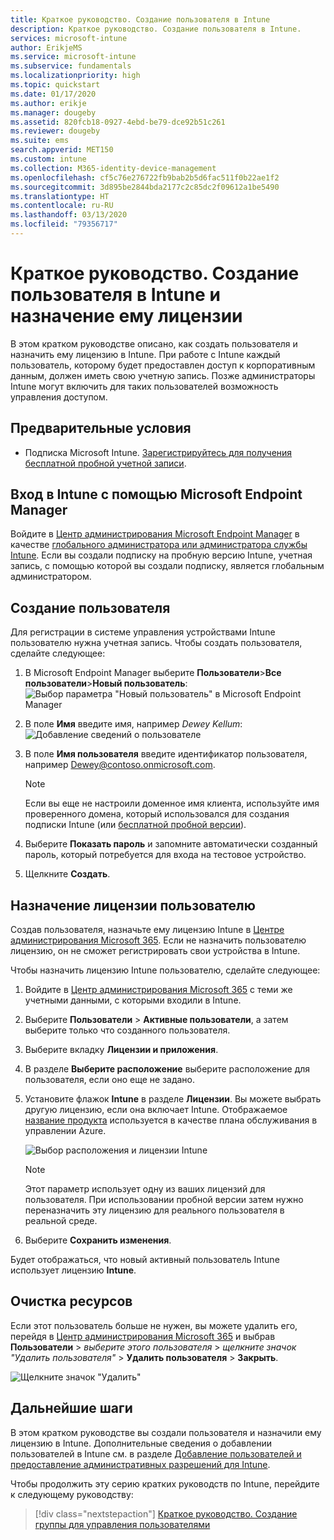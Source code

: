 ```yaml
---
title: Краткое руководство. Создание пользователя в Intune
description: Краткое руководство. Создание пользователя в Intune.
services: microsoft-intune
author: ErikjeMS
ms.service: microsoft-intune
ms.subservice: fundamentals
ms.localizationpriority: high
ms.topic: quickstart
ms.date: 01/17/2020
ms.author: erikje
ms.manager: dougeby
ms.assetid: 820fcb18-0927-4ebd-be79-dce92b51c261
ms.reviewer: dougeby
ms.suite: ems
search.appverid: MET150
ms.custom: intune
ms.collection: M365-identity-device-management
ms.openlocfilehash: cf5c76e276722fb9bab2b5d6fac511f0b22ae1f2
ms.sourcegitcommit: 3d895be2844bda2177c2c85dc2f09612a1be5490
ms.translationtype: HT
ms.contentlocale: ru-RU
ms.lasthandoff: 03/13/2020
ms.locfileid: "79356717"
---
```

# <a name="quickstart-create-a-user-in-intune-and-assign-the-user-a-license"></a>Краткое руководство. Создание пользователя в Intune и назначение ему лицензии

В этом кратком руководстве описано, как создать пользователя и назначить ему лицензию в Intune. При работе с Intune каждый пользователь, которому будет предоставлен доступ к корпоративным данным, должен иметь свою учетную запись. Позже администраторы Intune могут включить для таких пользователей возможность управления доступом.

## <a name="prerequisites"></a>Предварительные условия

- Подписка Microsoft Intune. [Зарегистрируйтесь для получения бесплатной пробной учетной записи](../fundamentals/free-trial-sign-up.md).

## <a name="sign-in-to-intune-in-microsoft-endpoint-manager"></a>Вход в Intune с помощью Microsoft Endpoint Manager

Войдите в [Центр администрирования Microsoft Endpoint Manager](https://go.microsoft.com/fwlink/?linkid=2109431) в качестве [глобального администратора или администратора службы Intune](users-add.md#types-of-administrators). Если вы создали подписку на пробную версию Intune, учетная запись, с помощью которой вы создали подписку, является глобальным администратором.

## <a name="create-a-user"></a>Создание пользователя

Для регистрации в системе управления устройствами Intune пользователю нужна учетная запись. Чтобы создать пользователя, сделайте следующее:

1. В Microsoft Endpoint Manager выберите **Пользователи**>**Все пользователи**>**Новый пользователь**:  ![Выбор параметра "Новый пользователь" в Microsoft Endpoint Manager](./media/quickstart-create-user/create-user.png)
2. В поле **Имя** введите имя, например *Dewey Kellum*:  ![Добавление сведений о пользователе](./media/quickstart-create-user/create-user-02.png)
3. В поле **Имя пользователя** введите идентификатор пользователя, например Dewey@contoso.onmicrosoft.com.

    > [!NOTE]
    > Если вы еще не настроили доменное имя клиента, используйте имя проверенного домена, который использовался для создания подписки Intune (или [бесплатной пробной версии](free-trial-sign-up.md#sign-up-for-a-microsoft-intune-free-trial)). 

4. Выберите **Показать пароль** и запомните автоматически созданный пароль, который потребуется для входа на тестовое устройство.
5. Щелкните **Создать**.

## <a name="assign-a-license-to-the-user"></a>Назначение лицензии пользователю

Создав пользователя, назначьте ему лицензию Intune в [Центре администрирования Microsoft 365](https://go.microsoft.com/fwlink/p/?LinkId=698854). Если не назначить пользователю лицензию, он не сможет регистрировать свои устройства в Intune.

Чтобы назначить лицензию Intune пользователю, сделайте следующее:

1. Войдите в [Центр администрирования Microsoft 365](https://go.microsoft.com/fwlink/p/?LinkId=698854) с теми же учетными данными, с которыми входили в Intune.
2. Выберите **Пользователи** > **Активные пользователи**, а затем выберите только что созданного пользователя.
3. Выберите вкладку **Лицензии и приложения**.
4. В разделе **Выберите расположение** выберите расположение для пользователя, если оно еще не задано.
2. Установите флажок **Intune** в разделе **Лицензии**. Вы можете выбрать другую лицензию, если она включает Intune. Отображаемое [название продукта](https://docs.microsoft.com/azure/active-directory/users-groups-roles/licensing-service-plan-reference) используется в качестве плана обслуживания в управлении Azure.

    ![Выбор расположения и лицензии Intune](./media/quickstart-create-user/create-user-03.png)

   > [!NOTE]
   > Этот параметр использует одну из ваших лицензий для пользователя. При использовании пробной версии затем нужно переназначить эту лицензию для реального пользователя в реальной среде.

6. Выберите **Сохранить изменения**.

Будет отображаться, что новый активный пользователь Intune использует лицензию **Intune**.

## <a name="clean-up-resources"></a>Очистка ресурсов

Если этот пользователь больше не нужен, вы можете удалить его, перейдя в [Центр администрирования Microsoft 365](https://go.microsoft.com/fwlink/p/?LinkId=698854) и выбрав **Пользователи** > *выберите этого пользователя* > *щелкните значок "Удалить пользователя"*  > **Удалить пользователя** > **Закрыть**.

   ![Щелкните значок "Удалить"](./media/quickstart-create-user/create-user-04.png)

## <a name="next-steps"></a>Дальнейшие шаги

В этом кратком руководстве вы создали пользователя и назначили ему лицензию в Intune. Дополнительные сведения о добавлении пользователей в Intune см. в разделе [Добавление пользователей и предоставление административных разрешений для Intune](users-add.md).

Чтобы продолжить эту серию кратких руководств по Intune, перейдите к следующему руководству:

> [!div class="nextstepaction"]
> [Краткое руководство. Создание группы для управления пользователями](quickstart-create-group.md)
